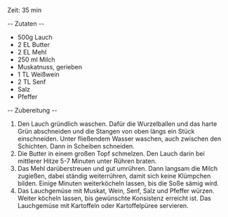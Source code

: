 Zeit: 35 min

-- Zutaten --
* 500g Lauch
* 2 EL Butter
* 2 EL Mehl
* 250 ml Milch
* Muskatnuss, gerieben
* 1 TL Weißwein
* 2 TL Senf
* Salz
* Pfeffer

-- Zubereitung --
1. Den Lauch gründlich waschen. Dafür die Wurzelballen und das harte Grün abschneiden und die Stangen von oben längs ein Stück einschneiden. Unter fließendem Wasser waschen, auch zwischen den Schichten. Dann in Scheiben schneiden.
2. Die Butter in einem großen Topf schmelzen. Den Lauch darin bei mittlerer Hitze 5-7 Minuten unter Rühren braten.
3. Das Mehl darüberstreuen und gut umrühren. Dann langsam die Milch zugießen, dabei ständig weiterrühren, damit sich keine Klümpchen bilden. Einige Minuten weiterköcheln lassen, bis die Soße sämig wird.
4. Das Lauchgemüse mit Muskat, Wein, Senf, Salz und Pfeffer würzen. Weiter köcheln lassen, bis gewünschte Konsistenz erreicht ist. Das Lauchgemüse mit Kartoffeln oder Kartoffelpüree servieren. 
